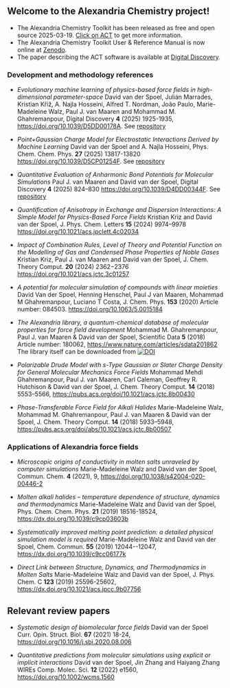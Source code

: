 ## Welcome to the Alexandria Chemistry project!

+ The Alexandria Chemistry Toolkit has been released as free and open source 2025-03-19. [Click on ACT](https://github.com/AlexandriaChemistry/ACT) to get more information.
+ The Alexandria Chemistry Toolkit User & Reference Manual is now online at [Zenodo](https://zenodo.org/records/15020366).
+ The paper describing the ACT software is available at [Digital Discovery](https://doi.org/10.1039/D5DD00178A).

### Development and methodology references
+ *Evolutionary machine learning of physics-based force fields in high-dimensional parameter-space* David van der Spoel, Julián Marrades, Kristian Kříž, A. Najla Hosseini, Alfred T. Nordman, João Paulo, Marie-Madeleine Walz, Paul J. van Maaren and Mohammad M. Ghahremanpour, Digital Discovery **4** (2025) 1925-1935, https://doi.org/10.1039/D5DD00178A. See [repository](https://github.com/AlexandriaChemistry/Data/tree/main/ACT-Paper) 

+ *Point+Gaussian Charge Model for Electrostatic Interactions Derived by Machine Learning* David van der Spoel and A. Najla Hosseini, Phys. Chem. Chem. Phys. **27** (2025) 13817-13820 https://doi.org/10.1039/D5CP01254F. See [repository](https://github.com/AlexandriaChemistry/Data/TholeGaussian)
  
+ *Quantitative Evaluation of Anharmonic Bond Potentials for Molecular Simulations* Paul J. van Maaren and David van der Spoel, Digital Discovery **4** (2025) 824–830 https://doi.org/10.1039/D4DD00344F. See [repository](https://github.com/AlexandriaChemistry/BondPotentials)
  
+ *Quantification of Anisotropy in Exchange and Dispersion Interactions: A Simple Model for Physics-Based Force Fields* Kristian Kriz and David van der Spoel, J. Phys. Chem. Letters **15** (2024) 9974–9978 https://doi.org/10.1021/acs.jpclett.4c02034

+ *Impact of Combination Rules, Level of Theory and Potential Function on the Modelling of Gas and Condensed Phase Properties of Noble Gases* Kristian Kriz, Paul J. van Maaren and David van der Spoel, J. Chem. Theory Comput. **20** (2024) 2362−2376 https://doi.org/10.1021/acs.jctc.3c01257

+ *A potential for molecular simulation of compounds with linear moieties* David Van der Spoel, Henning Henschel, Paul J van Maaren, Mohammad M Ghahremanpour, Luciano T Costa, J. Chem. Phys. **153** (2020) Article number: 084503. https://doi.org/10.1063/5.0015184 

+ *The Alexandria library, a quantum-chemical database of molecular properties for force field development* Mohammad M. Ghahremanpour, Paul J. van Maaren & David van der Spoel, Scientific Data **5** (2018) Article number: 180062, https://www.nature.com/articles/sdata201862 The library itself can be downloaded from [![DOI](https://zenodo.org/badge/DOI/10.5281/zenodo.1170597.svg)](https://doi.org/10.5281/zenodo.1170597)

+ *Polarizable Drude Model with s-Type Gaussian or Slater Charge Density for General Molecular Mechanics Force Fields* Mohammad Mehdi Ghahremanpour, Paul J. van Maaren, Carl Caleman, Geoffrey R. Hutchison & David van der Spoel, J. Chem. Theory Comput. **14** (2018) 5553–5566, https://pubs.acs.org/doi/10.1021/acs.jctc.8b00430

+ *Phase-Transferable Force Field for Alkali Halides* Marie-Madeleine Walz, Mohammad M. Ghahremanpour, Paul J. van Maaren & David van der Spoel, J. Chem. Theory Comput. **14** (2018) 5933–5948, https://pubs.acs.org/doi/abs/10.1021/acs.jctc.8b00507

### Applications of Alexandria force fields

+ *Microscopic origins of conductivity in molten salts unraveled by computer simulations*
Marie-Madeleine Walz and David van der Spoel, Commun. Chem. **4** (2021), 9, https://doi.org/10.1038/s42004-020-00446-2

+ *Molten alkali halides – temperature dependence of structure, dynamics and thermodynamics*
Marie-Madeleine Walz and David van der Spoel, Phys. Chem. Chem. Phys. **21** (2019) 18516-18524, https://dx.doi.org/10.1039/c9cp03603b

+ *Systematically improved melting point prediction: a detailed physical simulation model is required*
Marie-Madeleine Walz and David van der Spoel, Chem. Commun. **55** (2019) 12044--12047, https://dx.doi.org/10.1039/c9cc06177k

+ *Direct Link between Structure, Dynamics, and Thermodynamics in Molten Salts*
Marie-Madeleine Walz and David van der Spoel, J. Phys. Chem. C **123** (2019) 25596-25602, https://dx.doi.org/10.1021/acs.jpcc.9b07756


## Relevant review papers

+ *Systematic design of biomolecular force fields* David van der Spoel
Curr. Opin. Struct. Biol. **67** (2021) 18-24, https://doi.org/10.1016/j.sbi.2020.08.006

+ *Quantitative predictions from molecular simulations using explicit or implicit interactions* David van der Spoel, Jin Zhang and Haiyang Zhang WIREs Comp. Molec. Sci. **12** (2022) e1560, https://doi.org/10.1002/wcms.1560

